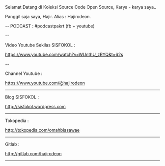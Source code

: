 Selamat Datang di Koleksi Source Code Open Source, Karya - karya saya..

Panggil saja saya, Hajir. Alias : Hajirodeon.



--
PODCAST : #podcastpakrt (fb + youtube)


--

Video Youtube Sekilas SISFOKOL :

https://www.youtube.com/watch?v=WUnthU_zRYQ&t=62s



--

Channel Youtube : 

https://www.youtube.com/@hajirodeon

---

Blog SISFOKOL :

http://sisfokol.wordpress.com

---

Tokopedia : 

http://tokopedia.com/omahbiasawae

---

Gitlab :

http://gitlab.com/hajirodeon




---
